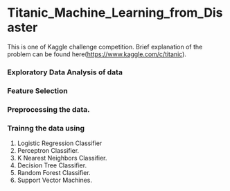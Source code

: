 # Titanic_Machine_Learning_from_Disaster
This is one of Kaggle challenge competition. Brief explanation of the problem can be found here(https://www.kaggle.com/c/titanic).

### Exploratory Data Analysis of data
### Feature Selection
### Preprocessing the data. 
### Trainng the data using 
1. Logistic Regression Classifier
2. Perceptron Classifier.
3. K Nearest Neighbors Classifier. 
4. Decision Tree Classifier. 
5. Random Forest Classifier. 
6. Support Vector Machines.
